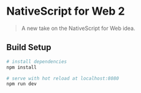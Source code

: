 # NativeScript for Web 2

> A new take on the NativeScript for Web idea.

## Build Setup

``` bash
# install dependencies
npm install

# serve with hot reload at localhost:8080
npm run dev
```
